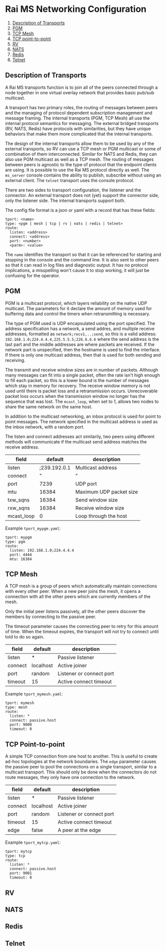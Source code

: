 # Rai MS Networking Configuration

1. [Description of Transports](#description-of-transports)
2. [PGM](#pgm)
3. [TCP Mesh](#tcp-mesh)
4. [TCP point-to-point](#tcp-point-to-point)
5. [RV](#rv)
6. [NATS](#nats)
7. [Redis](#redis)
8. [Telnet](#telnet)

## Description of Transports

A Rai MS transports function is to join all of the peers connected through a
node together in one virtual overlay network that provides basic pub/sub
multicast.

A transport has two primary roles, the routing of messages between peers and
the managing of protocol dependent subscription management and message framing.
The internal transports (PGM, TCP Mesh) all use the internal protocol semantics
for messaging.  The external bridged transports (RV, NATS, Redis) have
protocols with similarities, but they have unique behaviors that make them more
complicated that the internal transports.

The design of the internal transports allow them to be used by any of the
external transports, so RV can use a TCP mesh or PGM multicast or some of
combination of them interconnected.  Similar for NATS and Redis, they can also
use PGM multicast as well as a TCP mesh.  The routing of messages between peers
is agnostic to the type of protocol that the endpoint clients are using.  It is
possible to use the Rai MS protocol directly as well.  The `ms_server` console
contains the ability to publish, subscribe without using an external client.
The `telnet` transport uses the console protocol.

There are two sides to transport configuration, the listener and the connector.
An external transport does not (yet) support the connector side, only the
listener side.  The internal transports support both.

The config file format is a json or yaml with a record that has these fields:

  ```
  tport: <name>
  type: <pgm | mesh | tcp | rv | nats | redis | telnet>
  route:
    listen: <address>
    connect: <address>
    port: <number>
    <parm>: <value>
  ```

The `name` identifies the transport so that it can be referenced for starting
and stopping in the console and the command line.  It is also sent to other
peers so that it can read in log files and diagnostic output.  It has no
protocol implications, a misspelling won't cause it to stop working, it will
just be confusing for the operator.

## PGM

PGM is a multicast protocol, which layers reliability on the native UDP
multicast.  The parameters for it declare the amount of memory used for
buffering data and control the timers when retransmitting is necessary.

The type of PGM used is UDP encapsulated using the port specified.  The address
specification has a network, a send addres, and multiple receive addresses,
formatted as `network;recv1,..;send`, so this is a valid address:
`192.168.1.0;224.4.4.4,225.5.5.5;226.6.6.6` where the send address is the last
part and the middle addresses are where packets are received.  If the network
part is unspecified, then the hostname is used to find the interface.  If there
is only one multicast address, then that is used for both sending and
receiving.

The transmit and receive window sizes are in number of packets.  Although many
messages can fit into a single packet, often the rate isn't high enough to
fill each packet, so this is a lower bound is the number of messages which
stay in memory for recovery.  The receive window memory is not used until there
is packet loss and a retransmission occurs.  Unrecoverable packet loss occurs
when the transmission window no longer has the sequence that was lost.  The
`mcast_loop`, when set to 1, allows two nodes to share the same network on
the same host.

In addition to the multicast networking, an inbox protocol is used for point
to point messages.  The network specified in the multicast address is used
as the inbox network, with a random port.

The listen and connect addresses act similarily, two peers using different
methods will communicate if the multicast send address matches the receive
address.

| field      |   default    | description             |
| ---------- | ------------ | ----------------------- |
| listen     | ;239.192.0.1 | Multicast address       |
| connect    |      "       |        "                |
| port       | 7239         | UDP port                |
| mtu        | 16384        | Maximum UDP packet size |
| txw_sqns   | 16384        | Send window size        |
| rxw_sqns   | 16384        | Receive window size     |
| mcast_loop | 0            | Loop through the host   |

Example `tport_mypgm.yaml`:

  ```
  tport: mypgm
  type: pgm
  route:
    listen: 192.168.1.0;224.4.4.4
    port: 4444
    mtu: 16384
  ```

## TCP Mesh

A TCP mesh is a group of peers which automatically maintain connections with
every other peer.  When a new peer joins the mesh, it opens a connection with
all the other peers which are currently members of the mesh.

Only the initial peer listens passively, all the other peers discover the
members by connecting to the passive peer.

The timeout parameter causes the connecting peer to retry for this amount of
time.  When the timeout expires, the transport will not try to connect until
told to do so again.

| field      |   default    | description              |
| ---------- | ------------ | ------------------------ |
| listen     | *            | Passive listener         |
| connect    | localhost    | Active joiner            |
| port       | random       | Listener or connect port |
| timeout    | 15           | Active connect timeout   |

Example `tport_mymesh.yaml`:

  ```
  tport: mymesh
  type: mesh
  route:
    listen: *
    connect: passive.host
    port: 9000
    timeout: 0
  ```

## TCP Point-to-point

A simple TCP connection from one host to another.  This is useful to create
ad-hoc topologies at the network boundaries.  The `edge` parameter causes
the passive peer to pool the connections on a single transport, similar to
a multicast transport.  This should only be done when the connectors do not
route messages, they only have one connection to the network.

| field      |   default    | description              |
| ---------- | ------------ | ------------------------ |
| listen     | *            | Passive listener         |
| connect    | localhost    | Active joiner            |
| port       | random       | Listener or connect port |
| timeout    | 15           | Active connect timeout   |
| edge       | false        | A peer at the edge       |

Example `tport_mytcp.yaml`:

  ```
  tport: mytcp
  type: tcp
  route:
    listen: *
    connect: passive.host
    port: 9001
    timeout: 0
  ```

## RV

## NATS

## Redis

## Telnet
